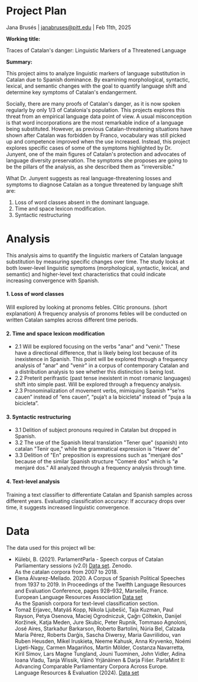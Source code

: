 # Project Plan

Jana Brusés | janabruses@pitt.edu | Feb 11th, 2025

**Working title:**

Traces of Catalan's danger: Linguistic Markers of a Threatened Language

**Summary:**

This project aims to analyze linguistic markers of language substitution in Catalan due to Spanish dominance. By examining morphological, syntactic, lexical, and semantic changes with the goal to quantify language shift and determine key symptoms of Catalan's endangerment.

Socially, there are many proofs of Catalan's danger, as it is now spoken regularly by only 1/3 of Catalonia's population. This projects explores this threat from an empirical language data point of view. A usual misconception is that word incorporations are the most remarkable indice of a language being substituted. However, as previous Catalan-threatening situations have shown after Catalan was forbidden by Franco, vocabulary was still picked up and competence improved when the use increased. Instead, this project explores specific cases of some of the symptoms highlighted by Dr. Junyent, one of the main figures of Catalan's protection and advocates of language diversity preservation. The symptoms she proposes are going to be the pillars of the analysis, as she described them as "irreversible."

What Dr. Junyent suggests as real language-threatening losses and symptoms to diagnose Catalan as a tongue threatened by language shift are:
1. Loss of word classes absent in the dominant language. 
2. Time and space lexicon modification.
3. Syntactic restructuring

# Analysis

This analysis aims to quantify the linguistic markers of Catalan language substitution by measuring specific changes over time. The study looks at both lower-level linguistic symptoms (morphological, syntactic, lexical, and semantic) and higher-level text characteristics that could indicate increasing convergence with Spanish.

#### 1. Loss of word classes
Will explored by looking at pronoms febles. Clitic pronouns. (short explanation)
A frequency analysis of pronoms febles will be conducted on written Catalan samples across different time periods.

#### 2. Time and space lexicon modification
* 2.1 Will be explored focusing on the verbs "anar" and "venir." These have a directional difference, that is likely being lost because of its inexistence in Spanish. This point will be explored through a frequency analysis of "anar" and "venir" in a corpus of contemporary Catalan and a distribution analysis to see whether this distinction is being lost.
* 2.2 Preterit perifrastic (past tense inexistent in most romanic languages) shift into simple past. Will be explored through a frequency analysis. 
* 2.3 Pronominalization of movement verbs, mimiquing Spanish *“se’ns cauen” instead of “ens cauen”, “puja’t a la bicicleta” instead of “puja a la bicicleta”. 

#### 3. Syntactic restructuring
* 3.1 Delition of subject pronouns required in Catalan but dropped in Spanish. 
* 3.2 The use of the Spanish literal translation "Tener que" (spanish) into catalan "Tenir que," while the grammatical expression is "Haver de" 
* 3.3 Delition of "En" preposition is expressions such as "menjaré dos" because of the similar Spanish structure "Comeré dos" which is "ø menjaré dos." 
All analyzed through a frequency analysis through time. 

#### 4. Text-level analysis
Training a text classifier to differentiate Catalan and Spanish samples across different years.
Evaluating classification accuracy: If accuracy drops over time, it suggests increased linguistic convergence.

# Data

The data used for this project wll be: 

- Külebi, B. (2021). ParlamentParla - Speech corpus of Catalan Parliamentary sessions (v2.0) [Data set](https://doi.org/10.5281/zenodo.5541827). Zenodo.\
  As the catalan corpora from 2007 to 2018.
- Elena Álvarez-Mellado. 2020. A Corpus of Spanish Political Speeches from 1937 to 2019. In Proceedings of the Twelfth Language Resources and Evaluation Conference, pages 928–932, Marseille, France. European Language Resources Association [Data set](https://github.com/lirondos/discursos-de-navidad)\
  As the Spanish corpora for text-level classification section.
- Tomaž Erjavec, Matyáš Kopp, Nikola Ljubešić, Taja Kuzman, Paul Rayson, Petya Osenova, Maciej Ogrodniczuk, Çağrı Çöltekin, Danijel Koržinek, Katja Meden, Jure Skubic, Peter Rupnik, Tommaso Agnoloni, José Aires, Starkaður Barkarson, Roberto Bartolini, Núria Bel, Calzada María Pérez, Roberts Darģis, Sascha Diwersy, Maria Gavriilidou, van Ruben Heusden, Mikel Iruskieta, Neeme Kahusk, Anna Kryvenko, Noémi Ligeti-Nagy, Carmen Magariños, Martin Mölder, Costanza Navarretta, Kiril Simov, Lars Magne Tungland, Jouni Tuominen, John Vidler, Adina Ioana Vladu, Tanja Wissik, Väinö Yrjänäinen & Darja Fišer. ParlaMint II: Advancing Comparable Parliamentary Corpora Across Europe. Language Resources & Evaluation (2024). [Data set](clarin-eric.github.io/ParlaMint/)